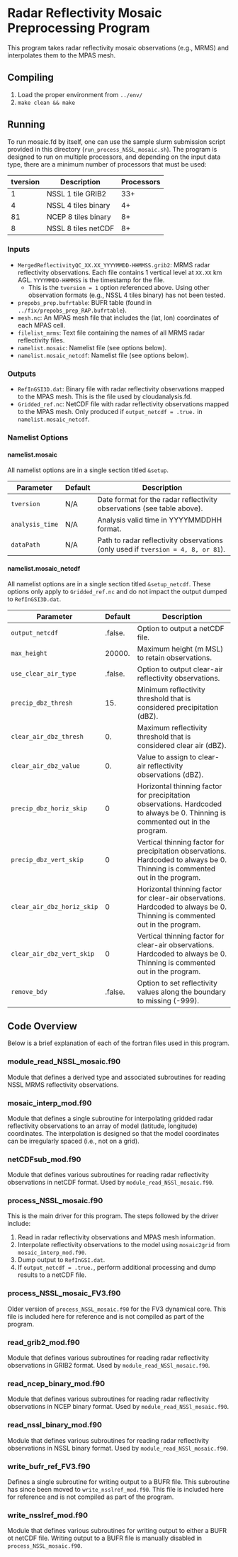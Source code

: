 # Radar Reflectivity Mosaic Preprocessing Program

This program takes radar reflectivity mosaic observations (e.g., MRMS) and interpolates them to the MPAS mesh.

## Compiling

1. Load the proper environment from `../env/`
2. `make clean && make`

## Running

To run mosaic.fd by itself, one can use the sample slurm submission script provided in this directory (`run_process_NSSL_mosaic.sh`). The program is designed to run on multiple processors, and depending on the input data type, there are a minimum number of processors that must be used:

| tversion | Description | Processors |
| -------- | ----------- | ---------- |
| 1 | NSSL 1 tile GRIB2 | 33+ |
| 4 | NSSL 4 tiles binary | 4+ |
| 81 | NCEP 8 tiles binary | 8+ |
| 8 | NSSL 8 tiles netCDF | 8+ |

### Inputs

- `MergedReflectivityQC_XX.XX_YYYYMMDD-HHMMSS.grib2`: MRMS radar reflectivity observations. Each file contains 1 vertical level at `XX.XX` km AGL. `YYYYMMDD-HHMMSS` is the timestamp for the file.
  - This is the `tversion = 1` option referenced above. Using other observation formats (e.g., NSSL 4 tiles binary) has not been tested.
- `prepobs_prep.bufrtable`: BUFR table (found in `../fix/prepobs_prep_RAP.bufrtable`).
- `mesh.nc`: An MPAS mesh file that includes the (lat, lon) coordinates of each MPAS cell.
- `filelist_mrms`: Text file containing the names of all MRMS radar reflectivity files.
- `namelist.mosaic`: Namelist file (see options below).
- `namelist.mosaic_netcdf`: Namelist file (see options below).

### Outputs

- `RefInGSI3D.dat`: Binary file with radar reflectivity observations mapped to the MPAS mesh. This is the file used by cloudanalysis.fd.
- `Gridded_ref.nc`: NetCDF file with radar reflectivity observations mapped to the MPAS mesh. Only produced if `output_netcdf = .true.` in `namelist.mosaic_netcdf`.

### Namelist Options

#### namelist.mosaic

All namelist options are in a single section titled `&setup`.

| Parameter | Default | Description |
| --------- | ------- | ----------- |
| `tversion` | N/A | Date format for the radar reflectivity observations (see table above). |
| `analysis_time` | N/A | Analysis valid time in YYYYMMDDHH format. |
| `dataPath` | N/A | Path to radar reflectivity observations (only used if `tversion = 4, 8, or 81`).  |

#### namelist.mosaic\_netcdf

All namelist options are in a single section titled `&setup_netcdf`. These options only apply to `Gridded_ref.nc` and do not impact the output dumped to `RefInGSI3D.dat`.

| Parameter | Default | Description |
| --------- | ------- | ----------- |
| `output_netcdf` | .false. | Option to output a netCDF file. |
| `max_height` | 20000. | Maximum height (m MSL) to retain observations. |
| `use_clear_air_type` | .false. | Option to output clear-air reflectivity observations. |
| `precip_dbz_thresh` | 15. | Minimum reflectivity threshold that is considered precipitation (dBZ). |
| `clear_air_dbz_thresh` | 0. | Maximum reflectivity threshold that is considered clear air (dBZ). |
| `clear_air_dbz_value` | 0. | Value to assign to clear-air reflectivity observations (dBZ). |
| `precip_dbz_horiz_skip` | 0 | Horizontal thinning factor for precipitation observations. Hardcoded to always be 0. Thinning is commented out in the program. |
| `precip_dbz_vert_skip` | 0 | Vertical thinning factor for precipitation observations. Hardcoded to always be 0. Thinning is commented out in the program. |
| `clear_air_dbz_horiz_skip` | 0 | Horizontal thinning factor for clear-air observations. Hardcoded to always be 0. Thinning is commented out in the program. |
| `clear_air_dbz_vert_skip` | 0 | Vertical thinning factor for clear-air observations. Hardcoded to always be 0. Thinning is commented out in the program. |
| `remove_bdy` | .false. | Option to set reflectivity values along the boundary to missing (-999). |

## Code Overview

Below is a brief explanation of each of the fortran files used in this program.

### module\_read\_NSSL\_mosaic.f90  

Module that defines a derived type and associated subroutines for reading NSSL MRMS reflectivity observations.

### mosaic\_interp\_mod.f90

Module that defines a single subroutine for interpolating gridded radar reflectivity observations to an array of model (latitude, longitude) coordinates. The interpolation is designed so that the model coordinates can be irregularly spaced (i.e., not on a grid).

### netCDFsub\_mod.f90

Module that defines various subroutines for reading radar reflectivity observations in netCDF format. Used by `module_read_NSSl_mosaic.f90`.

### process\_NSSL\_mosaic.f90

This is the main driver for this program. The steps followed by the driver include:

1. Read in radar reflectivity observations and MPAS mesh information.
2. Interpolate reflectivity observations to the model using `mosaic2grid` from `mosaic_interp_mod.f90`.
3. Dump output to `RefInGSI.dat`.
4. If `output_netcdf = .true.`, perform additional processing and dump results to a netCDF file.

### process\_NSSL\_mosaic\_FV3.f90

Older version of `process_NSSL_mosaic.f90` for the FV3 dynamical core. This file is included here for reference and is not compiled as part of the program.

### read\_grib2\_mod.f90

Module that defines various subroutines for reading radar reflectivity observations in GRIB2 format. Used by `module_read_NSSl_mosaic.f90`.

### read\_ncep\_binary\_mod.f90

Module that defines various subroutines for reading radar reflectivity observations in NCEP binary format. Used by `module_read_NSSl_mosaic.f90`.

### read\_nssl\_binary\_mod.f90

Module that defines various subroutines for reading radar reflectivity observations in NSSL binary format. Used by `module_read_NSSl_mosaic.f90`.

### write\_bufr\_ref\_FV3.f90

Defines a single subroutine for writing output to a BUFR file. This subroutine has since been moved to `write_nsslref_mod.f90`. This file is included here for reference and is not compiled as part of the program.

### write\_nsslref\_mod.f90

Module that defines various subroutines for writing output to either a BUFR ot netCDF file. Writing output to a BUFR file is manually disabled in `process_NSSL_mosaic.f90`.
